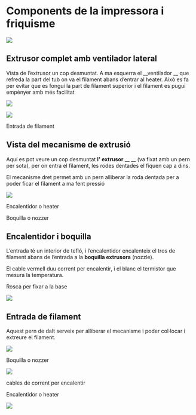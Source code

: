 # Components de la impressora i friquisme

![](img/Impressora%203D21.jpg)

## Extrusor complet amb ventilador lateral

Vista de l’extrusor un cop desmuntat. A ma esquerra el  __ventilador __ que refreda la part del tub on va el filament abans d’entrar al heater. Això es fa per evitar que es fongui la part de filament superior i el filament es pugui empènyer amb més facilitat

![](img/Impressora%203D22.jpg)


![](img/Impressora%203D23.jpg)

Entrada de filament

## Vista del mecanisme de extrusió

Aquí es pot veure un cop desmuntat  __l’__  __extrusor__  __ __ (va fixat amb un pern per sota), per on entra el filament, les rodes dentades el fiquen cap a dins.

El mecanisme dret permet amb un pern alliberar la roda dentada per a poder ficar el filament a ma fent pressió

![](img/Impressora%203D24.jpg)

Encalentidor o heater

Boquilla o nozzer

## Encalentidor i boquilla

L’entrada té un interior de tefló, i l’encalentidor encalenteix el tros de filament abans de l’entrada a la  __boquilla extrusora__  (nozzle).

El cable vermell duu corrent per encalentir, i el blanc el termistor que mesura la temperatura.

Rosca per fixar a la base

![](img/Impressora%203D25.jpg)

## Entrada de filament

Aquest pern de dalt serveix per alliberar el mecanisme i poder col·locar i extreure el filament.

![](img/Impressora%203D26.jpg)

Boquilla o nozzer



![](img/Impressora%203D27.png)

cables de corrent per encalentir

Encalentidor o heater

![](img/Impressora%203D28.jpg)
